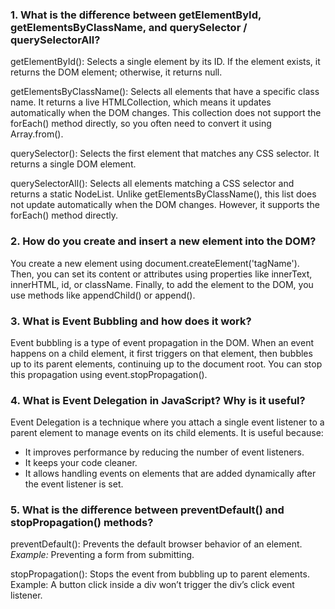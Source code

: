 

### 1. What is the difference between getElementById, getElementsByClassName, and querySelector / querySelectorAll?

getElementById():
Selects a single element by its ID. If the element exists, it returns the DOM element; otherwise, it returns null.

getElementsByClassName():
Selects all elements that have a specific class name. It returns a live HTMLCollection, which means it updates automatically when the DOM changes. This collection does not support the forEach() method directly, so you often need to convert it using Array.from().

querySelector():
Selects the first element that matches any CSS selector. It returns a single DOM element.

querySelectorAll():
Selects all elements matching a CSS selector and returns a static NodeList. Unlike getElementsByClassName(), this list does not update automatically when the DOM changes. However, it supports the forEach() method directly.


### 2. How do you create and insert a new element into the DOM?

You create a new element using document.createElement('tagName'). Then, you can set its content or attributes using properties like innerText, innerHTML, id, or className. Finally, to add the element to the DOM, you use methods like appendChild() or append().


### 3. What is Event Bubbling and how does it work?

Event bubbling is a type of event propagation in the DOM. When an event happens on a child element, it first triggers on that element, then bubbles up to its parent elements, continuing up to the document root. You can stop this propagation using event.stopPropagation().



### 4. What is Event Delegation in JavaScript? Why is it useful?

Event Delegation is a technique where you attach a single event listener to a parent element to manage events on its child elements. It is useful because:

* It improves performance by reducing the number of event listeners.
* It keeps your code cleaner.
* It allows handling events on elements that are added dynamically after the event listener is set.


### 5. What is the difference between preventDefault() and stopPropagation() methods?

preventDefault():
Prevents the default browser behavior of an element.
*Example:* Preventing a form from submitting.

stopPropagation():
Stops the event from bubbling up to parent elements.
Example: A button click inside a div won’t trigger the div’s click event listener.



